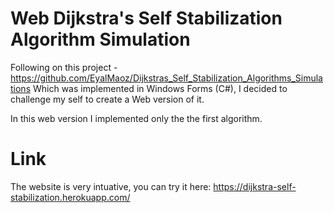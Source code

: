 # Web Dijkstra's Self Stabilization Algorithm Simulation
Following on this project -https://github.com/EyalMaoz/Dijkstras_Self_Stabilization_Algorithms_Simulations
Which was implemented in Windows Forms (C#), I decided to challenge my self to create a Web version of it.

In this web version I implemented only the the first algorithm.

# Link
The website is very intuative, you can try it here: https://dijkstra-self-stabilization.herokuapp.com/

